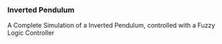 ### Inverted Pendulum
A Complete Simulation of a Inverted Pendulum, controlled with a
Fuzzy Logic Controller